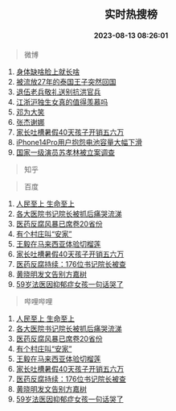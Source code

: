 <div align="center"><h2>实时热搜榜</h2><h4>2023-08-13 08:26:01</h4></div>

> 微博  

1. [身体缺啥脸上就长啥](https://s.weibo.com/weibo?q=%23%E8%BA%AB%E4%BD%93%E7%BC%BA%E5%95%A5%E8%84%B8%E4%B8%8A%E5%B0%B1%E9%95%BF%E5%95%A5%23&t=31&band_rank=1&Refer=top)<br />
2. [被流放27年的泰国王子突然回国](https://s.weibo.com/weibo?q=%23%E8%A2%AB%E6%B5%81%E6%94%BE27%E5%B9%B4%E7%9A%84%E6%B3%B0%E5%9B%BD%E7%8E%8B%E5%AD%90%E7%AA%81%E7%84%B6%E5%9B%9E%E5%9B%BD%23&t=31&band_rank=2&Refer=top)<br />
3. [退伍老兵敬礼送别抗洪官兵](https://s.weibo.com/weibo?q=%23%E9%80%80%E4%BC%8D%E8%80%81%E5%85%B5%E6%95%AC%E7%A4%BC%E9%80%81%E5%88%AB%E6%8A%97%E6%B4%AA%E5%AE%98%E5%85%B5%23&t=31&band_rank=3&Refer=top)<br />
4. [江浙沪独生女真的值得羡慕吗](https://s.weibo.com/weibo?q=%23%E6%B1%9F%E6%B5%99%E6%B2%AA%E7%8B%AC%E7%94%9F%E5%A5%B3%E7%9C%9F%E7%9A%84%E5%80%BC%E5%BE%97%E7%BE%A1%E6%85%95%E5%90%97%23&t=31&band_rank=4&Refer=top)<br />
5. [邓为大笑](https://s.weibo.com/weibo?q=%23%E9%82%93%E4%B8%BA%E5%A4%A7%E7%AC%91%23&t=31&band_rank=5&Refer=top)<br />
6. [张杰谢娜](https://s.weibo.com/weibo?q=%E5%BC%A0%E6%9D%B0%E8%B0%A2%E5%A8%9C&t=31&band_rank=6&Refer=top)<br />
7. [家长吐槽暑假40天孩子开销五六万](https://s.weibo.com/weibo?q=%23%E5%AE%B6%E9%95%BF%E5%90%90%E6%A7%BD%E6%9A%91%E5%81%8740%E5%A4%A9%E5%AD%A9%E5%AD%90%E5%BC%80%E9%94%80%E4%BA%94%E5%85%AD%E4%B8%87%23&t=31&band_rank=7&Refer=top)<br />
8. [iPhone14Pro用户抱怨电池容量大幅下滑](https://s.weibo.com/weibo?q=%23iPhone14Pro%E7%94%A8%E6%88%B7%E6%8A%B1%E6%80%A8%E7%94%B5%E6%B1%A0%E5%AE%B9%E9%87%8F%E5%A4%A7%E5%B9%85%E4%B8%8B%E6%BB%91%23&t=31&band_rank=8&Refer=top)<br />
9. [国家一级演员苏孝林被立案调查](https://s.weibo.com/weibo?q=%23%E5%9B%BD%E5%AE%B6%E4%B8%80%E7%BA%A7%E6%BC%94%E5%91%98%E8%8B%8F%E5%AD%9D%E6%9E%97%E8%A2%AB%E7%AB%8B%E6%A1%88%E8%B0%83%E6%9F%A5%23&t=31&band_rank=9&Refer=top)<br />

> 知乎  


> 百度  

1. [人民至上 生命至上](https://www.baidu.com/s?wd=%E4%BA%BA%E6%B0%91%E8%87%B3%E4%B8%8A+%E7%94%9F%E5%91%BD%E8%87%B3%E4%B8%8A&sa=fyb_news&rsv_dl=fyb_news)<br />
2. [各大医院书记院长被抓后痛哭流涕](https://www.baidu.com/s?wd=%E5%90%84%E5%A4%A7%E5%8C%BB%E9%99%A2%E4%B9%A6%E8%AE%B0%E9%99%A2%E9%95%BF%E8%A2%AB%E6%8A%93%E5%90%8E%E7%97%9B%E5%93%AD%E6%B5%81%E6%B6%95&sa=fyb_news&rsv_dl=fyb_news)<br />
3. [医药反腐风暴已席卷20省份](https://www.baidu.com/s?wd=%E5%8C%BB%E8%8D%AF%E5%8F%8D%E8%85%90%E9%A3%8E%E6%9A%B4%E5%B7%B2%E5%B8%AD%E5%8D%B720%E7%9C%81%E4%BB%BD&sa=fyb_news&rsv_dl=fyb_news)<br />
4. [有个村庄叫“安家”](https://www.baidu.com/s?wd=%E6%9C%89%E4%B8%AA%E6%9D%91%E5%BA%84%E5%8F%AB%E2%80%9C%E5%AE%89%E5%AE%B6%E2%80%9D&sa=fyb_news&rsv_dl=fyb_news)<br />
5. [王毅在马来西亚体验切榴莲](https://www.baidu.com/s?wd=%E7%8E%8B%E6%AF%85%E5%9C%A8%E9%A9%AC%E6%9D%A5%E8%A5%BF%E4%BA%9A%E4%BD%93%E9%AA%8C%E5%88%87%E6%A6%B4%E8%8E%B2&sa=fyb_news&rsv_dl=fyb_news)<br />
6. [家长吐槽暑假40天孩子开销五六万](https://www.baidu.com/s?wd=%E5%AE%B6%E9%95%BF%E5%90%90%E6%A7%BD%E6%9A%91%E5%81%8740%E5%A4%A9%E5%AD%A9%E5%AD%90%E5%BC%80%E9%94%80%E4%BA%94%E5%85%AD%E4%B8%87&sa=fyb_news&rsv_dl=fyb_news)<br />
7. [医药反腐持续：176位书记院长被查](https://www.baidu.com/s?wd=%E5%8C%BB%E8%8D%AF%E5%8F%8D%E8%85%90%E6%8C%81%E7%BB%AD%EF%BC%9A176%E4%BD%8D%E4%B9%A6%E8%AE%B0%E9%99%A2%E9%95%BF%E8%A2%AB%E6%9F%A5&sa=fyb_news&rsv_dl=fyb_news)<br />
8. [黄晓明发文告别方嘉树](https://www.baidu.com/s?wd=%E9%BB%84%E6%99%93%E6%98%8E%E5%8F%91%E6%96%87%E5%91%8A%E5%88%AB%E6%96%B9%E5%98%89%E6%A0%91&sa=fyb_news&rsv_dl=fyb_news)<br />
9. [59岁法医因抑郁症女孩一句话哭了](https://www.baidu.com/s?wd=59%E5%B2%81%E6%B3%95%E5%8C%BB%E5%9B%A0%E6%8A%91%E9%83%81%E7%97%87%E5%A5%B3%E5%AD%A9%E4%B8%80%E5%8F%A5%E8%AF%9D%E5%93%AD%E4%BA%86&sa=fyb_news&rsv_dl=fyb_news)<br />

> 哔哩哔哩  

1. [人民至上 生命至上](https://www.baidu.com/s?wd=%E4%BA%BA%E6%B0%91%E8%87%B3%E4%B8%8A+%E7%94%9F%E5%91%BD%E8%87%B3%E4%B8%8A&sa=fyb_news&rsv_dl=fyb_news)<br />
2. [各大医院书记院长被抓后痛哭流涕](https://www.baidu.com/s?wd=%E5%90%84%E5%A4%A7%E5%8C%BB%E9%99%A2%E4%B9%A6%E8%AE%B0%E9%99%A2%E9%95%BF%E8%A2%AB%E6%8A%93%E5%90%8E%E7%97%9B%E5%93%AD%E6%B5%81%E6%B6%95&sa=fyb_news&rsv_dl=fyb_news)<br />
3. [医药反腐风暴已席卷20省份](https://www.baidu.com/s?wd=%E5%8C%BB%E8%8D%AF%E5%8F%8D%E8%85%90%E9%A3%8E%E6%9A%B4%E5%B7%B2%E5%B8%AD%E5%8D%B720%E7%9C%81%E4%BB%BD&sa=fyb_news&rsv_dl=fyb_news)<br />
4. [有个村庄叫“安家”](https://www.baidu.com/s?wd=%E6%9C%89%E4%B8%AA%E6%9D%91%E5%BA%84%E5%8F%AB%E2%80%9C%E5%AE%89%E5%AE%B6%E2%80%9D&sa=fyb_news&rsv_dl=fyb_news)<br />
5. [王毅在马来西亚体验切榴莲](https://www.baidu.com/s?wd=%E7%8E%8B%E6%AF%85%E5%9C%A8%E9%A9%AC%E6%9D%A5%E8%A5%BF%E4%BA%9A%E4%BD%93%E9%AA%8C%E5%88%87%E6%A6%B4%E8%8E%B2&sa=fyb_news&rsv_dl=fyb_news)<br />
6. [家长吐槽暑假40天孩子开销五六万](https://www.baidu.com/s?wd=%E5%AE%B6%E9%95%BF%E5%90%90%E6%A7%BD%E6%9A%91%E5%81%8740%E5%A4%A9%E5%AD%A9%E5%AD%90%E5%BC%80%E9%94%80%E4%BA%94%E5%85%AD%E4%B8%87&sa=fyb_news&rsv_dl=fyb_news)<br />
7. [医药反腐持续：176位书记院长被查](https://www.baidu.com/s?wd=%E5%8C%BB%E8%8D%AF%E5%8F%8D%E8%85%90%E6%8C%81%E7%BB%AD%EF%BC%9A176%E4%BD%8D%E4%B9%A6%E8%AE%B0%E9%99%A2%E9%95%BF%E8%A2%AB%E6%9F%A5&sa=fyb_news&rsv_dl=fyb_news)<br />
8. [黄晓明发文告别方嘉树](https://www.baidu.com/s?wd=%E9%BB%84%E6%99%93%E6%98%8E%E5%8F%91%E6%96%87%E5%91%8A%E5%88%AB%E6%96%B9%E5%98%89%E6%A0%91&sa=fyb_news&rsv_dl=fyb_news)<br />
9. [59岁法医因抑郁症女孩一句话哭了](https://www.baidu.com/s?wd=59%E5%B2%81%E6%B3%95%E5%8C%BB%E5%9B%A0%E6%8A%91%E9%83%81%E7%97%87%E5%A5%B3%E5%AD%A9%E4%B8%80%E5%8F%A5%E8%AF%9D%E5%93%AD%E4%BA%86&sa=fyb_news&rsv_dl=fyb_news)<br />
